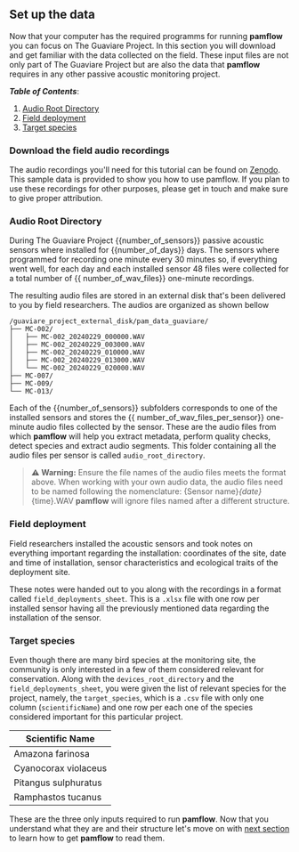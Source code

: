 ## Set up the data

Now that your computer has the required programms for running **pamflow** you can focus on The Guaviare Project. In this section you will download and get familiar with the data collected on the field. These input files are not only part of The Guaviare Project but are also the data that **pamflow** requires in any other passive acoustic monitoring project.


***Table of Contents***: 
1. [Audio Root Directory](#audio-root-directory)
2. [Field deployment](#field-deployment)
3. [Target species](#target-species)

### Download the field audio recordings
The audio recordings you'll need for this tutorial can be found on [Zenodo](https://zenodo.org/records/17148157). This sample data is provided to show you how to use pamflow. If you plan to use these recordings for other purposes, please get in touch and make sure to give proper attribution.

### Audio Root Directory

During The Guaviare Project {{number_of_sensors}} passive acoustic sensors where installed for {{number_of_days}} days. The sensors where programmed for recording one minute every 30 minutes so, if everything went well, for each day and each installed sensor 48 files were collected for a total number of {{ number_of_wav_files}} one-minute recordings. 

The resulting audio files are stored in an  external disk that's been delivered to you by  field researchers. The audios are organized as shown bellow

```
/guaviare_project_external_disk/pam_data_guaviare/
├── MC-002/
│   ├── MC-002_20240229_000000.WAV
│   ├── MC-002_20240229_003000.WAV
│   ├── MC-002_20240229_010000.WAV
│   ├── MC-002_20240229_013000.WAV
│   └── MC-002_20240229_020000.WAV
├── MC-007/ 
├── MC-009/  
└── MC-013/  
```

Each of the {{number_of_sensors}} subfolders corresponds to one of the installed sensors and stores the {{ number_of_wav_files_per_sensor}} one-minute audio files collected by the sensor. These are the audio files from which **pamflow** will help you extract metadata, perform quality checks, detect species and extract audio segments. This folder containing all the audio files per sensor is called `audio_root_directory`. 

> **⚠️ Warning:** Ensure the file names of the audio files meets the format above.  When working with your
> own audio data, the audio files need to be named following the nomenclature: 
> {Sensor name}_{date}_{time}.WAV
> **pamflow** will ignore files named after a different structure.
### Field deployment

Field researchers installed the acoustic sensors and took notes on everything important regarding the installation: coordinates of the site, date and time of installation,  sensor characteristics and  ecological traits of the deployment site. 

These notes were handed out to you along with the recordings in a format  called `field_deployments_sheet`. This is a `.xlsx` file with one row per installed sensor having all the previously mentioned data regarding the installation of the sensor. 

### Target species

Even though there are many bird species at the monitoring site, the community is only interested in a few of them considered relevant for conservation. Along with the `devices_root_directory` and the `field_deployments_sheet`, you were given the list of relevant species for the project, namely, the `target_species`, which is a `.csv` file with only one column (`scientificName`) and one row per each one of the species considered important  for this particular project. 

| Scientific Name          |
|--------------------------|
| Amazona farinosa         |
| Cyanocorax violaceus     |
| Pitangus sulphuratus     |
| Ramphastos tucanus       |


These are the three only inputs required to run **pamflow**. Now that you understand what they are and their structure let's move on with [next section](./data_preparation.md) to learn how to get **pamflow** to read them. 